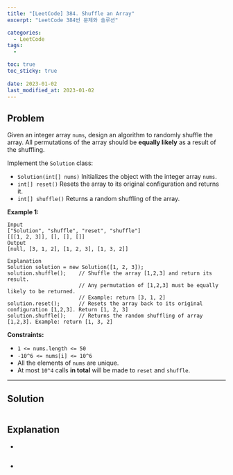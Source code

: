```yaml
---
title: "[LeetCode] 384. Shuffle an Array"
excerpt: "LeetCode 384번 문제와 솔루션"

categories:
  - LeetCode
tags:
  - 

toc: true
toc_sticky: true
 
date: 2023-01-02
last_modified_at: 2023-01-02
---
```

## **Problem**
Given an integer array `nums`, design an algorithm to randomly shuffle the array. All permutations of the array should be **equally likely** as a result of the shuffling.

Implement the `Solution` class:

- `Solution(int[] nums)` Initializes the object with the integer array `nums`.
- `int[] reset()` Resets the array to its original configuration and returns it.
- `int[] shuffle()` Returns a random shuffling of the array.

**Example 1:**
```
Input
["Solution", "shuffle", "reset", "shuffle"]
[[[1, 2, 3]], [], [], []]
Output
[null, [3, 1, 2], [1, 2, 3], [1, 3, 2]]

Explanation
Solution solution = new Solution([1, 2, 3]);
solution.shuffle();    // Shuffle the array [1,2,3] and return its result.
                       // Any permutation of [1,2,3] must be equally likely to be returned.
                       // Example: return [3, 1, 2]
solution.reset();      // Resets the array back to its original configuration [1,2,3]. Return [1, 2, 3]
solution.shuffle();    // Returns the random shuffling of array [1,2,3]. Example: return [1, 3, 2]
```
**Constraints:**
- `1 <= nums.length <= 50`
- `-10^6 <= nums[i] <= 10^6`
- All the elements of `nums` are unique.
- At most `10^4` calls **in total** will be made to `reset` and `shuffle`.

---
## **Solution**
```java

```
## **Explanation**
- 
```java

```
- 
```java

```